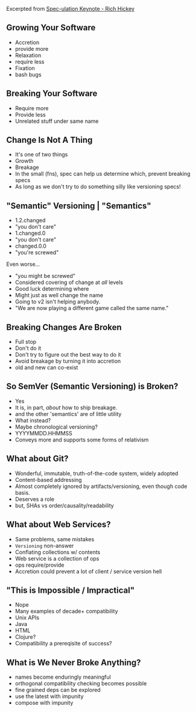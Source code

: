 Excerpted from [Spec-ulation Keynote - Rich Hickey](https://www.youtube.com/watch?v=oyLBGkS5ICk)

## Growing Your Software

* Accretion
 * provide more
* Relaxation
 * require less
* Fixation
 * bash bugs

## Breaking Your Software

* Require more
* Provide less
* Unrelated stuff under same name

## Change Is Not A Thing

* It's one of two things
 * Growth
 * Breakage
* In the small (fns), spec can help us determine which, prevent breaking specs
* As long as we don't try to do something silly like versioning specs!

## "Semantic" Versioning | "Semantics"

* 1.2.changed
 * "you don't care"
* 1.changed.0
 * "you don't care"
* changed.0.0
 * "you're screwed"

Even worse...

* "you might be screwed"
* Considered covering of change at _all_ levels
 * Good luck determining where
* Might just as well change the name
 * Going to v2 isn't helping anybody.
 * "We are now playing a different game called the same name."

## Breaking Changes Are Broken

* Full stop
* Don't do it
* Don't try to figure out the best way to do it
* Avoid breakage by turning it into accretion
 * old and new can co-exist

## So SemVer (Semantic Versioning) is Broken?

* Yes
 * It is, in part, _about_ how to ship breakage.
 * and the other 'semantics' are of little utility
* What instead?
 * Maybe chronological versioning?
  * YYYYMMDD.HHMMSS
  * Conveys more and supports some forms of relativism

## What about Git?

* Wonderful, immutable, truth-of-the-code system, widely adopted
* Content-based addressing
* Almost completely ignored by artifacts/versioning, even though code basis.
* Deserves a role
 * but, SHAs vs order/causality/readability

## What about Web Services?

* Same problems, same mistakes
 * `Versioning` non-answer
 * Conflating collections w/ contents
* Web service is a collection of ops
* ops require/provide
* Accretion could prevent a lot of client / service version hell

## "This is Impossible / Impractical"

* Nope
* Many examples of decade+ compatibility
 * Unix APIs
 * Java
 * HTML
 * Clojure?
* Compatibility a prereqisite of success?

## What is We Never Broke Anything?

* names become enduringly meaningful
* orthogonal compatibility checking becomes possible
* fine grained deps can be explored
* use the latest with impunity
* compose with impunity
